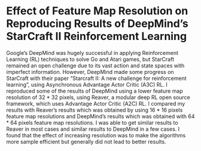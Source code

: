 # Effect of Feature Map Resolution on Reproducing Results of DeepMind’s StarCraft II Reinforcement Learning

Google’s DeepMind was hugely successful in applying
Reinforcement Learning (RL) techniques to solve Go and Atari
games, but StarCraft remained an open challenge due to its vast
action and state spaces with imperfect information. However,
DeepMind made some progress on StarCraft with their paper
“Starcraft II: A new challenge for reinforcement learning”, using
Asynchronous Advantage Actor Critic (A3C) RL. I reproduced
some of the results of DeepMind using a lower feature map
resolution of 32 * 32 pixels, using Reaver, a modular deep RL open
source framework, which uses Advantage Actor Critic (A2C) RL.
I compared my results with Reaver’s results which was obtained
by using 16 * 16 pixels feature map resolutions and DeepMind’s
results which was obtained with 64 * 64 pixels feature map
resolutions. I was able to get similar results to Reaver in most
cases and similar results to DeepMind in a few cases. I found that
the effect of increasing resolution was to make the algorithms
more sample efficient but generally did not lead to better results.


